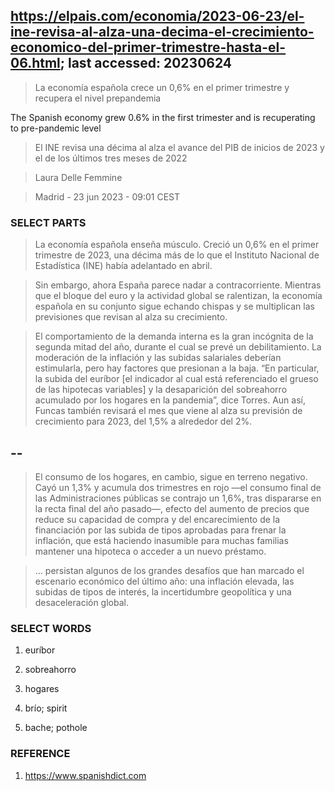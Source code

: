 ## https://elpais.com/economia/2023-06-23/el-ine-revisa-al-alza-una-decima-el-crecimiento-economico-del-primer-trimestre-hasta-el-06.html; last accessed: 20230624

> La economía española crece un 0,6% en el primer trimestre y recupera el nivel prepandemia

The Spanish economy grew 0.6% in the first trimester and is recuperating to pre-pandemic level


> El INE revisa una décima al alza el avance del PIB de inicios de 2023 y el de los últimos tres meses de 2022

> Laura Delle Femmine

> Madrid - 23 jun 2023 - 09:01 CEST

### SELECT PARTS

> La economía española enseña músculo. Creció un 0,6% en el primer trimestre de 2023, una décima más de lo que el Instituto Nacional de Estadística (INE) había adelantado en abril.



> Sin embargo, ahora España parece nadar a contracorriente. Mientras que el bloque del euro y la actividad global se ralentizan, la economía española en su conjunto sigue echando chispas y se multiplican las previsiones que revisan al alza su crecimiento.


> El comportamiento de la demanda interna es la gran incógnita de la segunda mitad del año, durante el cual se prevé un debilitamiento. La moderación de la inflación y las subidas salariales deberían estimularla, pero hay factores que presionan a la baja. “En particular, la subida del euríbor [el indicador al cual está referenciado el grueso de las hipotecas variables] y la desaparición del sobreahorro acumulado por los hogares en la pandemia”, dice Torres. Aun así, Funcas también revisará el mes que viene al alza su previsión de crecimiento para 2023, del 1,5% a alrededor del 2%.

## --

> El consumo de los hogares, en cambio, sigue en terreno negativo. Cayó un 1,3% y acumula dos trimestres en rojo —el consumo final de las Administraciones públicas se contrajo un 1,6%, tras dispararse en la recta final del año pasado—, efecto del aumento de precios que reduce su capacidad de compra y del encarecimiento de la financiación por las subida de tipos aprobadas para frenar la inflación, que está haciendo inasumible para muchas familias mantener una hipoteca o acceder a un nuevo préstamo.

> ... persistan algunos de los grandes desafíos que han marcado el escenario económico del último año: una inflación elevada, las subidas de tipos de interés, la incertidumbre geopolítica y una desaceleración global.
 
 
### SELECT WORDS

1) euríbor

2) sobreahorro

3) hogares  
 
4) brío; spirit

5) bache; pothole


### REFERENCE

1) https://www.spanishdict.com
